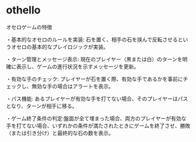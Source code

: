 # othello
オセロゲームの特徴

・基本的なオセロのルールを実装: 石を置く、相手の石を挟んで反転させるというオセロの基本的なプレイロジックが実装。

・ターン管理とメッセージ表示: 現在のプレイヤー（黒または白）のターンを明確に表示し、ゲームの進行状況を示すメッセージを更新。

・有効な手のチェック: プレイヤーが石を置く際、有効な手であるかを事前にチェックし、無効な手の場合はアラートを表示。

・パス機能: あるプレイヤーが有効な手を打てない場合、そのプレイヤーはパスとなり、ターンが相手に移る。

・ゲーム終了条件の判定:盤面が全て埋まった場合、両方のプレイヤーが有効な手を打てない場合、いずれかの条件が満たされたときにゲームを終了させ、勝敗（または引き分け）と最終的な石の数を表示。
